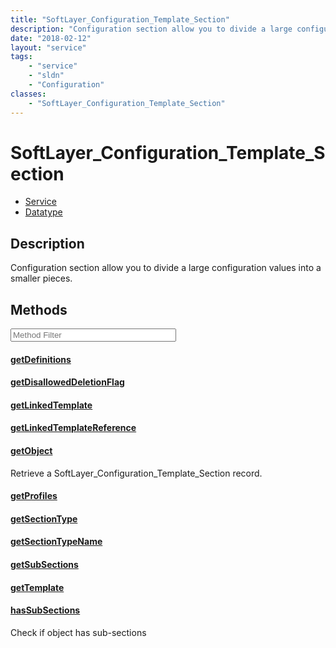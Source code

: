 ```yaml
---
title: "SoftLayer_Configuration_Template_Section"
description: "Configuration section allow you to divide a large configuration values into a smaller pieces."
date: "2018-02-12"
layout: "service"
tags:
    - "service"
    - "sldn"
    - "Configuration"
classes:
    - "SoftLayer_Configuration_Template_Section"
---
```

# SoftLayer_Configuration_Template_Section
<div id='service-datatype'>
    <ul id='sldn-reference-tabs'>
    <li id='service'> <a href='/reference/services/SoftLayer_Configuration_Template_Section' >Service</a></li>    <li id='datatype'> <a href='/reference/datatypes/SoftLayer_Configuration_Template_Section' >Datatype</a></li>
    </ul>
</div>

## Description


Configuration section allow you to divide a large configuration values into a smaller pieces. 



        
<div id="properties" class="content service-content">

## Methods

<div class="view-filters">
    <div class="clearfix">
        <div class="search-input-box">
            <input placeholder="Method Filter" onkeyup="titleSearch(inputId='edit-combine', divId='method-div', elementClass='method-row')" 
                type="text" id="edit-combine" value="" size="30" maxlength="128" class="form-text">
        </div>
    </div>
</div>

<div id="method-div">

<div class="method-row">

#### [getDefinitions](/reference/services/SoftLayer_Configuration_Template_Section/getDefinitions)


</div>

<div class="method-row">

#### [getDisallowedDeletionFlag](/reference/services/SoftLayer_Configuration_Template_Section/getDisallowedDeletionFlag)


</div>

<div class="method-row">

#### [getLinkedTemplate](/reference/services/SoftLayer_Configuration_Template_Section/getLinkedTemplate)


</div>

<div class="method-row">

#### [getLinkedTemplateReference](/reference/services/SoftLayer_Configuration_Template_Section/getLinkedTemplateReference)


</div>

<div class="method-row">

#### [getObject](/reference/services/SoftLayer_Configuration_Template_Section/getObject)
Retrieve a SoftLayer_Configuration_Template_Section record.

</div>

<div class="method-row">

#### [getProfiles](/reference/services/SoftLayer_Configuration_Template_Section/getProfiles)


</div>

<div class="method-row">

#### [getSectionType](/reference/services/SoftLayer_Configuration_Template_Section/getSectionType)


</div>

<div class="method-row">

#### [getSectionTypeName](/reference/services/SoftLayer_Configuration_Template_Section/getSectionTypeName)


</div>

<div class="method-row">

#### [getSubSections](/reference/services/SoftLayer_Configuration_Template_Section/getSubSections)


</div>

<div class="method-row">

#### [getTemplate](/reference/services/SoftLayer_Configuration_Template_Section/getTemplate)


</div>

<div class="method-row">

#### [hasSubSections](/reference/services/SoftLayer_Configuration_Template_Section/hasSubSections)
Check if object has sub-sections

</div>
</div>

</div>

